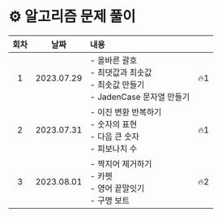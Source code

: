 # ⚙️ 알고리즘 문제 풀이

| 회차 |    날짜    | 내용                                                                                  |     |
| :--: | :--------: | :------------------------------------------------------------------------------------ | :-: |
|  1   | 2023.07.29 | - 올바른 괄호<br> - 최댓값과 최솟값<br> - 최솟값 만들기<br> - JadenCase 문자열 만들기 | 🔥1 |
|  2   | 2023.07.31 | - 이진 변환 반복하기 <br> - 숫자의 표현<br> - 다음 큰 숫자 <br> - 피보나치 수         | 🔥1 |
|  3   | 2023.08.01 | - 짝지어 제거하기<br/> - 카펫<br /> - 영어 끝말잇기<br> - 구명 보트                   | 🔥2 |
